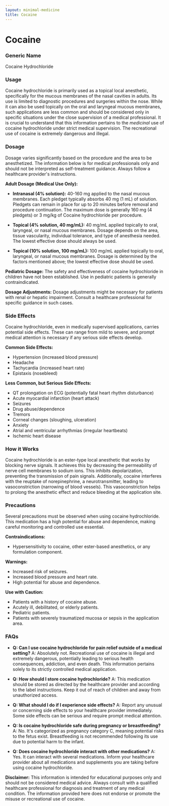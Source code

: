 ```yaml
---
layout: minimal-medicine
title: Cocaine
---
```


# Cocaine
### Generic Name
Cocaine Hydrochloride

### Usage
Cocaine hydrochloride is primarily used as a topical local anesthetic, specifically for the mucous membranes of the nasal cavities in adults.  Its use is limited to diagnostic procedures and surgeries within the nose.  While it can also be used topically on the oral and laryngeal mucous membranes, such applications are less common and should be considered only in specific situations under the close supervision of a medical professional.  It is crucial to understand that this information pertains to the *medicinal* use of cocaine hydrochloride under strict medical supervision. The recreational use of cocaine is extremely dangerous and illegal.

### Dosage
Dosage varies significantly based on the procedure and the area to be anesthetized.  The information below is for medical professionals only and should not be interpreted as self-treatment guidance.  Always follow a healthcare provider's instructions.

**Adult Dosage (Medical Use Only):**

* **Intranasal (4% solution):** 40-160 mg applied to the nasal mucous membranes.  Each pledget typically absorbs 40 mg (1 mL) of solution. Pledgets can remain in place for up to 20 minutes before removal and procedure continuation. The maximum dose is generally 160 mg (4 pledgets) or 3 mg/kg of Cocaine hydrochloride per procedure.

* **Topical (4% solution, 40 mg/mL):**  40 mg/mL applied topically to oral, laryngeal, or nasal mucous membranes. Dosage depends on the area, tissue vascularity, individual tolerance, and type of anesthesia needed.  The lowest effective dose should always be used.

* **Topical (10% solution, 100 mg/mL):** 100 mg/mL applied topically to oral, laryngeal, or nasal mucous membranes. Dosage is determined by the factors mentioned above; the lowest effective dose should be used.

**Pediatric Dosage:** The safety and effectiveness of cocaine hydrochloride in children have not been established.  Use in pediatric patients is generally contraindicated.

**Dosage Adjustments:**  Dosage adjustments might be necessary for patients with renal or hepatic impairment.  Consult a healthcare professional for specific guidance in such cases.

### Side Effects
Cocaine hydrochloride, even in medically supervised applications, carries potential side effects. These can range from mild to severe, and prompt medical attention is necessary if any serious side effects develop.

**Common Side Effects:**

* Hypertension (increased blood pressure)
* Headache
* Tachycardia (increased heart rate)
* Epistaxis (nosebleed)

**Less Common, but Serious Side Effects:**

* QT prolongation on ECG (potentially fatal heart rhythm disturbance)
* Acute myocardial infarction (heart attack)
* Seizures
* Drug abuse/dependence
* Tremors
* Corneal changes (sloughing, ulceration)
* Anxiety
* Atrial and ventricular arrhythmias (irregular heartbeats)
* Ischemic heart disease


### How it Works
Cocaine hydrochloride is an ester-type local anesthetic that works by blocking nerve signals. It achieves this by decreasing the permeability of nerve cell membranes to sodium ions. This inhibits depolarization, preventing the transmission of pain signals.  Additionally, cocaine interferes with the reuptake of norepinephrine, a neurotransmitter, leading to vasoconstriction (narrowing of blood vessels). This vasoconstriction helps to prolong the anesthetic effect and reduce bleeding at the application site.


### Precautions
Several precautions must be observed when using cocaine hydrochloride.  This medication has a high potential for abuse and dependence, making careful monitoring and controlled use essential.

**Contraindications:**

* Hypersensitivity to cocaine, other ester-based anesthetics, or any formulation component.

**Warnings:**

* Increased risk of seizures.
* Increased blood pressure and heart rate.
* High potential for abuse and dependence.

**Use with Caution:**

* Patients with a history of cocaine abuse.
* Acutely ill, debilitated, or elderly patients.
* Pediatric patients.
* Patients with severely traumatized mucosa or sepsis in the application area.


### FAQs
* **Q: Can I use cocaine hydrochloride for pain relief outside of a medical setting?** A: Absolutely not.  Recreational use of cocaine is illegal and extremely dangerous, potentially leading to serious health consequences, addiction, and even death. This information pertains solely to its strictly controlled medical application.

* **Q: How should I store cocaine hydrochloride?** A:  This medication should be stored as directed by the healthcare provider and according to the label instructions.  Keep it out of reach of children and away from unauthorized access.

* **Q: What should I do if I experience side effects?** A: Report any unusual or concerning side effects to your healthcare provider immediately.  Some side effects can be serious and require prompt medical attention.

* **Q:  Is cocaine hydrochloride safe during pregnancy or breastfeeding?** A: No.  It's categorized as pregnancy category C, meaning potential risks to the fetus exist.  Breastfeeding is not recommended following its use due to potential harm to the infant.

* **Q: Does cocaine hydrochloride interact with other medications?** A: Yes.  It can interact with several medications.  Inform your healthcare provider about all medications and supplements you are taking before using cocaine hydrochloride.


**Disclaimer:** This information is intended for educational purposes only and should not be considered medical advice. Always consult with a qualified healthcare professional for diagnosis and treatment of any medical condition.  The information provided here does not endorse or promote the misuse or recreational use of cocaine.
